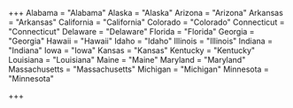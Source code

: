 +++
Alabama = "Alabama"
Alaska = "Alaska"
Arizona = "Arizona"
Arkansas = "Arkansas"
California = "California"
Colorado = "Colorado"
Connecticut = "Connecticut"
Delaware = "Delaware"
Florida = "Florida"
Georgia = "Georgia"
Hawaii = "Hawaii"
Idaho = "Idaho"
Illinois = "Illinois"
Indiana = "Indiana"
Iowa = "Iowa"
Kansas = "Kansas"
Kentucky = "Kentucky"
Louisiana = "Louisiana"
Maine = "Maine"
Maryland = "Maryland"
Massachusetts = "Massachusetts"
Michigan = "Michigan"
Minnesota = "Minnesota"


+++
